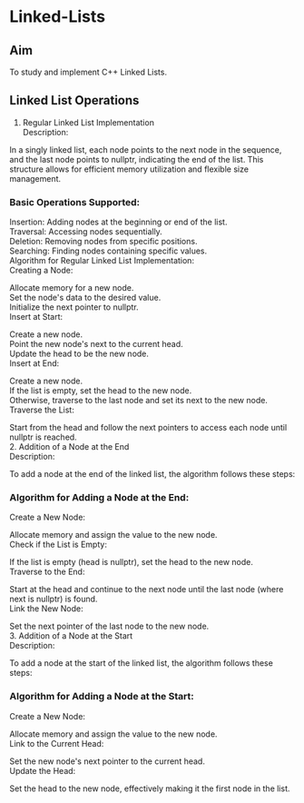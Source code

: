 # Linked-Lists
## Aim
To study and implement C++ Linked Lists. 
## Linked List Operations
1. Regular Linked List Implementation  
Description:  

In a singly linked list, each node points to the next node in the sequence, and the last node points to nullptr, indicating the end of the list. This structure allows for efficient memory utilization and flexible size management.  

### Basic Operations Supported:

Insertion: Adding nodes at the beginning or end of the list.  
Traversal: Accessing nodes sequentially.  
Deletion: Removing nodes from specific positions.  
Searching: Finding nodes containing specific values.  
Algorithm for Regular Linked List Implementation:  
Creating a Node:  
 
Allocate memory for a new node.  
Set the node's data to the desired value.  
Initialize the next pointer to nullptr.  
Insert at Start:  
  
Create a new node.  
Point the new node's next to the current head.  
Update the head to be the new node.  
Insert at End:  

Create a new node.  
If the list is empty, set the head to the new node.  
Otherwise, traverse to the last node and set its next to the new node.  
Traverse the List:  

Start from the head and follow the next pointers to access each node until nullptr is reached.  
2. Addition of a Node at the End  
Description:   

To add a node at the end of the linked list, the algorithm follows these steps:  

### Algorithm for Adding a Node at the End:

Create a New Node:  

Allocate memory and assign the value to the new node.  
Check if the List is Empty:  

If the list is empty (head is nullptr), set the head to the new node.  
Traverse to the End:  

Start at the head and continue to the next node until the last node (where next is nullptr) is found.  
Link the New Node:  

Set the next pointer of the last node to the new node.  
3. Addition of a Node at the Start  
Description:  

To add a node at the start of the linked list, the algorithm follows these steps:  

### Algorithm for Adding a Node at the Start:

Create a New Node:
  
Allocate memory and assign the value to the new node.  
Link to the Current Head:  

Set the new node's next pointer to the current head.  
Update the Head:  

Set the head to the new node, effectively making it the first node in the list.  
